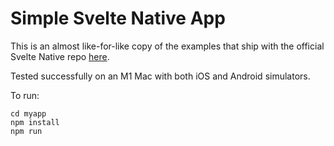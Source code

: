 # Simple Svelte Native App

This is an almost like-for-like copy of the examples that ship with the official Svelte Native repo [here](https://github.com/halfnelson/svelte-native/tree/master/demo). 


Tested successfully on an M1 Mac with both iOS and Android simulators.

To run:

```
cd myapp
npm install
npm run
```